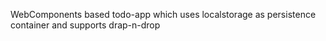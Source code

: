 WebComponents based todo-app which uses localstorage as persistence container and supports drap-n-drop 